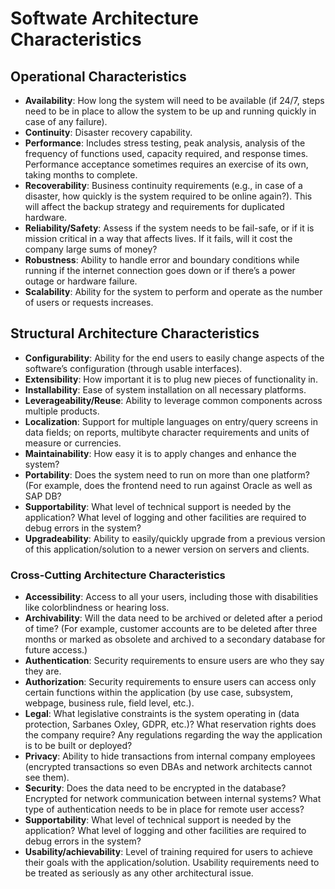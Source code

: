 # Softwate Architecture Characteristics
## Operational Characteristics
- **Availability**: How long the system will need to be available (if 24/7, steps need to be in place to allow the system to be
up and running quickly in case of any failure).
- **Continuity**: Disaster recovery capability.
- **Performance**: Includes stress testing, peak analysis, analysis of the frequency of functions used, capacity required, and response times. Performance acceptance sometimes requires an exercise of its own, taking months to
complete.
- **Recoverability**: Business continuity requirements (e.g., in case of a disaster, how quickly is the system required to be online again?). This will affect the backup strategy and requirements for duplicated hardware.
- **Reliability/Safety**: Assess if the system needs to be fail-safe, or if it is mission critical in a way that affects lives. If it fails, will it cost the company large sums of money?
- **Robustness**: Ability to handle error and boundary conditions while running if the internet connection goes down or if
there’s a power outage or hardware failure.
- **Scalability**: Ability for the system to perform and operate as the number of users or requests increases.

## Structural Architecture Characteristics
- **Configurability**: Ability for the end users to easily change aspects of the software’s configuration (through usable
interfaces).
- **Extensibility**: How important it is to plug new pieces of functionality in.
- **Installability**: Ease of system installation on all necessary platforms.
- **Leverageability/Reuse**: Ability to leverage common components across multiple products.
- **Localization**: Support for multiple languages on entry/query screens in data fields; on reports, multibyte character
requirements and units of measure or currencies.
- **Maintainability**: How easy it is to apply changes and enhance the system?
- **Portability**: Does the system need to run on more than one platform? (For example, does the frontend need to run
against Oracle as well as SAP DB?
- **Supportability**: What level of technical support is needed by the application? What level of logging and other facilities
are required to debug errors in the system?
- **Upgradeability**: Ability to easily/quickly upgrade from a previous version of this application/solution to a newer version on servers and clients.

### Cross-Cutting Architecture Characteristics
- **Accessibility**: Access to all your users, including those with disabilities like colorblindness or hearing loss.
- **Archivability**: Will the data need to be archived or deleted after a period of time? (For example, customer accounts are
to be deleted after three months or marked as obsolete and archived to a secondary database for future
access.)
- **Authentication**: Security requirements to ensure users are who they say they are.
- **Authorization**: Security requirements to ensure users can access only certain functions within the application (by use case, subsystem, webpage, business rule, field level, etc.).
- **Legal**: What legislative constraints is the system operating in (data protection, Sarbanes Oxley, GDPR, etc.)? What
reservation rights does the company require? Any regulations regarding the way the application is to be
built or deployed?
- **Privacy**: Ability to hide transactions from internal company employees (encrypted transactions so even DBAs and
network architects cannot see them).
- **Security**: Does the data need to be encrypted in the database? Encrypted for network communication between
internal systems? What type of authentication needs to be in place for remote user access?
- **Supportability**: What level of technical support is needed by the application? What level of logging and other facilities are
required to debug errors in the system?
- **Usability/achievability**: Level of training required for users to achieve their goals with the application/solution. Usability
requirements need to be treated as seriously as any other architectural issue.